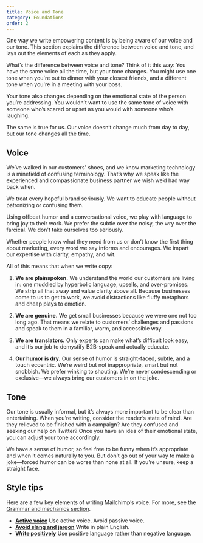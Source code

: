 ```yaml
---
title: Voice and Tone
category: Foundations
order: 2
---
```


One way we write empowering content is by being aware of our voice and our tone. This section explains the difference between voice and tone, and lays out the elements of each as they apply.

What’s the difference between voice and tone? Think of it this way: You have the same voice all the time, but your tone changes. You might use one tone when you're out to dinner with your closest friends, and a different tone when you're in a meeting with your boss.

Your tone also changes depending on the emotional state of the person you’re addressing. You wouldn’t want to use the same tone of voice with someone who’s scared or upset as you would with someone who’s laughing.

The same is true for us. Our voice doesn’t change much from day to day, but our tone changes all the time.

## Voice

We’ve walked in our customers' shoes, and we know marketing technology is a minefield of confusing terminology. That’s why we speak like the experienced and compassionate business partner we wish we’d had way back when. 

We treat every hopeful brand seriously. We want to educate people without patronizing or confusing them. 

Using offbeat humor and a conversational voice, we play with language to bring joy to their work. We prefer the subtle over the noisy, the wry over the farcical. We don't take ourselves too seriously.

Whether people know what they need from us or don’t know the first thing about marketing, every word we say informs and encourages. We impart our expertise with clarity, empathy, and wit. 

All of this means that when we write copy:

1. **We are plainspoken.** We understand the world our customers are living in: one muddled by hyperbolic language, upsells, and over-promises. We strip all that away and value clarity above all. Because businesses come to us to get to work, we avoid distractions like fluffy metaphors and cheap plays to emotion. 

2. **We are genuine.** We get small businesses because we were one not too long ago. That means we relate to customers’ challenges and passions and speak to them in a familiar, warm, and accessible way. 

3. **We are translators.** Only experts can make what’s difficult look easy, and it’s our job to demystify B2B-speak and actually educate.

4. **Our humor is dry.** Our sense of humor is straight-faced, subtle, and a touch eccentric. We’re weird but not inappropriate, smart but not snobbish. We prefer winking to shouting. We’re never condescending or exclusive—we always bring our customers in on the joke.

## Tone

Our tone is usually informal, but it’s always more important to be clear than entertaining. When you’re writing, consider the reader’s state of mind. Are they relieved to be finished with a campaign? Are they confused and seeking our help on Twitter? Once you have an idea of their emotional state, you can adjust your tone accordingly.

We have a sense of humor, so feel free to be funny when it’s appropriate and when it comes naturally to you. But don’t go out of your way to make a joke—forced humor can be worse than none at all. If you’re unsure, keep a straight face.

## Style tips

Here are a few key elements of writing Mailchimp’s voice. For more, see the [Grammar and mechanics section](/basics/04-grammar-and-mechanics.html).

* [**Active voice**](/basics/04-grammar-and-mechanics.html/#active-voice) Use active voice. Avoid passive voice.
* [**Avoid slang and jargon**](/basics/04-grammar-and-mechanics.html/#slang-and-jargon) Write in plain English.
* [**Write positively**](/basics/04-grammar-and-mechanics.html/#write-positively) Use positive language rather than negative language.

